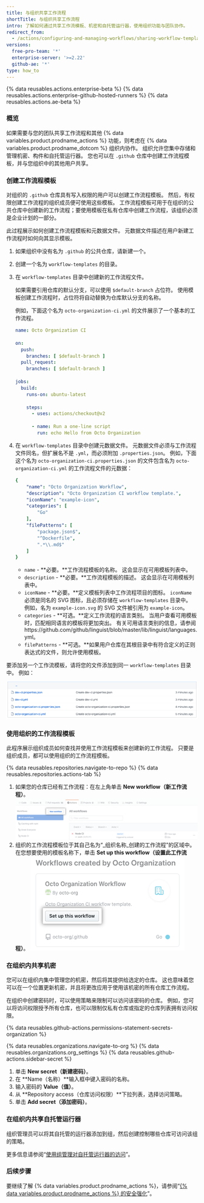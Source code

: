 ```yaml
---
title: 与组织共享工作流程
shortTitle: 与组织共享工作流程
intro: 了解如何通过共享工作流模板、机密和自托管运行器，使用组织功能与团队协作。
redirect_from:
  - /actions/configuring-and-managing-workflows/sharing-workflow-templates-within-your-organization
versions:
  free-pro-team: '*'
  enterprise-server: '>=2.22'
  github-ae: '*'
type: how_to
---
```


{% data reusables.actions.enterprise-beta %}
{% data reusables.actions.enterprise-github-hosted-runners %}
{% data reusables.actions.ae-beta %}

### 概览

如果需要与您的团队共享工作流程和其他 {% data variables.product.prodname_actions %} 功能，则考虑在 {% data variables.product.prodname_dotcom %} 组织内协作。 组织允许您集中存储和管理机密、构件和自托管运行器。 您也可以在 `.github` 仓库中创建工作流程模板，并与您组织中的其他用户共享。

### 创建工作流程模板

对组织的 `.github` 仓库具有写入权限的用户可以创建工作流程模板。 然后，有权限创建工作流程的组织成员便可使用这些模板。 工作流程模板可用于在组织的公共仓库中创建新的工作流程；要使用模板在私有仓库中创建工作流程，该组织必须是企业计划的一部分。

此过程展示如何创建工作流程模板和元数据文件。 元数据文件描述在用户新建工作流程时如何向其显示模板。

1. 如果组织中没有名为 `.github` 的公共仓库，请新建一个。
2. 创建一个名为 `workflow-templates` 的目录。
3. 在 `workflow-templates` 目录中创建新的工作流程文件。

   如果需要引用仓库的默认分支，可以使用 `$default-branch` 占位符。 使用模板创建工作流程时，占位符将自动替换为仓库默认分支的名称。

   例如，下面这个名为 `octo-organization-ci.yml` 的文件展示了一个基本的工作流程。

   ```yaml
   name: Octo Organization CI

   on:
     push:
       branches: [ $default-branch ]
     pull_request:
       branches: [ $default-branch ]

   jobs:
     build:
       runs-on: ubuntu-latest

       steps:
         - uses: actions/checkout@v2

         - name: Run a one-line script
           run: echo Hello from Octo Organization
   ```
4. 在 `workflow-templates` 目录中创建元数据文件。 元数据文件必须与工作流程文件同名，但扩展名不是 `.yml`，而必须附加 `.properties.json`。 例如，下面这个名为 `octo-organization-ci.properties.json` 的文件包含名为 `octo-organization-ci.yml` 的工作流程文件的元数据：
   ```yaml
   {
       "name": "Octo Organization Workflow",
       "description": "Octo Organization CI workflow template.",
       "iconName": "example-icon",
       "categories": [
           "Go"
       ],
       "filePatterns": [
           "package.json$",
           "^Dockerfile",
           ".*\\.md$"
       ]
   }
   ```
   * `name` - **必要。**工作流程模板的名称。 这会显示在可用模板列表中。
   * `description` - **必要。**工作流程模板的描述。 这会显示在可用模板列表中。
   * `iconName` - **必要。**定义模板列表中工作流程项目的图标。 `iconName` 必须是同名的 SVG 图标，且必须存储在 `workflow-templates` 目录中。 例如，名为 `example-icon.svg` 的 SVG 文件被引用为 `example-icon`。
   * `categories` - **可选。**定义工作流程的语言类别。 当用户查看可用模板时，匹配相同语言的模板将更加突出。 有关可用语言类别的信息，请参阅https://github.com/github/linguist/blob/master/lib/linguist/languages.yml。
   * `filePatterns` - **可选。**如果用户仓库在其根目录中有符合定义的正则表达式的文件，则允许使用模板。

要添加另一个工作流模板，请将您的文件添加到同一 `workflow-templates` 目录中。 例如：

![工作流程模板文件](/assets/images/help/images/workflow-template-files.png)

### 使用组织的工作流程模板

此程序展示组织成员如何查找并使用工作流程模板来创建新的工作流程。 只要是组织成员，都可以使用组织的工作流程模板。

{% data reusables.repositories.navigate-to-repo %}
{% data reusables.repositories.actions-tab %}
1. 如果您的仓库已经有工作流程：在左上角单击 **New workflow（新工作流程）**。 ![创建新工作流程](/assets/images/help/repository/actions-new-workflow.png)
1. 组织的工作流程模板位于其自己名为“_组织名称_创建的工作流程”的区域中。 在您想要使用的模板名称下，单击 **Set up this workflow（设置此工作流程）**。 ![设置此工作流程](/assets/images/help/settings/actions-create-starter-workflow.png)


### 在组织内共享机密

您可以在组织内集中管理您的机密，然后将其提供给选定的仓库。 这也意味着您可以在一个位置更新机密，并且将更改应用于使用该机密的所有仓库工作流程。

在组织中创建密码时，可以使用策略来限制可以访问该密码的仓库。 例如，您可以将访问权限授予所有仓库，也可以限制仅私有仓库或指定的仓库列表拥有访问权限。

{% data reusables.github-actions.permissions-statement-secrets-organization %}

{% data reusables.organizations.navigate-to-org %}
{% data reusables.organizations.org_settings %}
{% data reusables.github-actions.sidebar-secret %}
1. 单击 **New secret（新建密码）**。
1. 在 **Name（名称）**输入框中键入密码的名称。
1. 输入密码的 **Value（值）**。
1. 从 **Repository access（仓库访问权限）**下拉列表，选择访问策略。
1. 单击 **Add secret（添加密码）**。

### 在组织内共享自托管运行器

组织管理员可以将其自托管的运行器添加到组，然后创建控制哪些仓库可访问该组的策略。

更多信息请参阅“[使用组管理对自托管运行器的访问](/actions/hosting-your-own-runners/managing-access-to-self-hosted-runners-using-groups)”。


### 后续步骤

要继续了解 {% data variables.product.prodname_actions %}，请参阅“[{% data variables.product.prodname_actions %} 的安全强化](/actions/learn-github-actions/security-hardening-for-github-actions)”。
